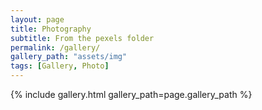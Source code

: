 ```yaml
---
layout: page
title: Photography
subtitle: From the pexels folder
permalink: /gallery/
gallery_path: "assets/img"
tags: [Gallery, Photo]
---
```




{% include gallery.html gallery_path=page.gallery_path %}
